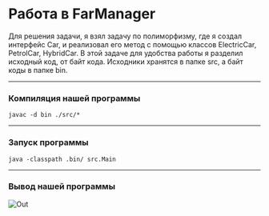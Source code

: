 # Работа в FarManager
Для решения задачи, я взял задачу по полиморфизму, где я создал интерфейс Car, и реализовал его метод с помощью классов ElectricCar, PetrolCar, HybridCar. В этой задаче для удобства работы я разделил исходный код, от байт кода. Исходники хранятся в папке src, а байт коды в папке bin.  

---------
### Компиляция нашей программы
```shell
javac -d bin ./src/*
```
------------------
### Запуск программы
```shell 
java -classpath .bin/ src.Main
```
-------------------

### Вывод нашей программы
![Out](../farManager/images/out.png)